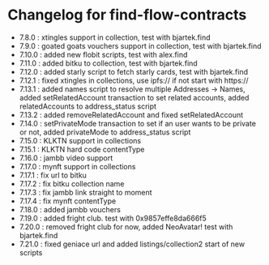# Changelog for find-flow-contracts

 - 7.8.0 : xtingles support in collection, test with bjartek.find
 - 7.9.0 : goated goats vouchers support in collection, test with bjartek.find
 - 7.10.0 : added new flobit scripts, test with alex.find
 - 7.11.0 : added bitku to collection, test with bjartek.find
 - 7.12.0 : added starly script to fetch starly cards, test with bjartek.find
 - 7.12.1 : fixed xtingles in collections, use ipfs:// if not start with https://
 - 7.13.1 : added names script to resolve multiple Addresses -> Names, added setRelatedAccount transaction to set related accounts, added relatedAccounts to address_status script
 - 7.13.2 : added removeRelatedAccount and fixed setRelatedAccount
 - 7.14.0 : setPrivateMode transaction to set if an user wants to be private or not, added privateMode to address_status script
 - 7.15.0 : KLKTN support in collections
 - 7.15.1 : KLKTN hard code contentType
 - 7.16.0 : jambb video support
 - 7.17.0 : mynft support in collections
 - 7.17.1 : fix url to bitku
 - 7.17.2 : fix bitku collection name
 - 7.17.3 : fix jambb link straight to moment
 - 7.17.4 : fix mynft contentType
 - 7.18.0 : added jambb vouchers
 - 7.19.0 : added fright club.  test with  0x9857effe8da666f5
 - 7.20.0 : removed fright club for now, added NeoAvatar! test with bjartek.find
 - 7.21.0 : fixed geniace url and added listings/collection2 start of new scripts
